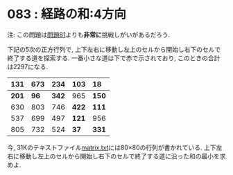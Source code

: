 # 083 : 経路の和:4方向

注: この問題は[問題81](p81.md)よりも**非常に**挑戦しがいがあるだろう.

下記の5次の正方行列で, 上下左右に移動し左上のセルから開始し右下のセルで終了する道を探索する. 一番小さな道は下で赤で示されており, このときの合計は2297になる.

| **131** | 673 | **234** | **103** | **18** |
| :--- | :--- | :--- | :--- | :--- |
| **201** | **96** | **342** | 965 | **150** |
| 630 | 803 | 746 | **422** | **111** |
| 537 | 699 | 497 | **121** | 956 |
| 805 | 732 | 524 | **37** | **331** |

今, 31Kのテキストファイル[matrix.txt](https://projecteuler.net/project/resources/p083_matrix.txt)には80×80の行列が書かれている. 上下左右に移動し左上のセルから開始し右下のセルで終了する道に沿った和の最小を求めよ.

